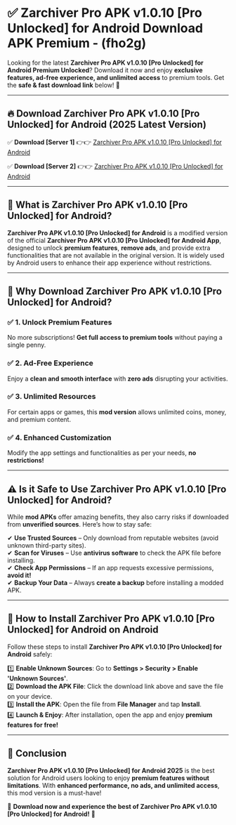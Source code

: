 
# ✅ Zarchiver Pro APK v1.0.10 [Pro Unlocked] for Android Download APK Premium -  (fho2g) 

Looking for the latest **Zarchiver Pro APK v1.0.10 [Pro Unlocked] for Android Premium Unlocked**? Download it now and enjoy **exclusive features, ad-free experience, and unlimited access** to premium tools. Get the **safe & fast download link** below! 🚀

---

## 🔥 Download Zarchiver Pro APK v1.0.10 [Pro Unlocked] for Android (2025 Latest Version)

✅ **Download [Server 1]** 👉👉 [Zarchiver Pro APK v1.0.10 [Pro Unlocked] for Android ](https://apkcomod.com?title=Zarchiver_Pro_APK_v1.0.10_[Pro_Unlocked]_for_Android)  

✅ **Download [Server 2]** 👉👉 [Zarchiver Pro APK v1.0.10 [Pro Unlocked] for Android ](https://apkcomod.com?title=Zarchiver_Pro_APK_v1.0.10_[Pro_Unlocked]_for_Android)  


---

## 📌 What is Zarchiver Pro APK v1.0.10 [Pro Unlocked] for Android?

**Zarchiver Pro APK v1.0.10 [Pro Unlocked] for Android** is a modified version of the official **Zarchiver Pro APK v1.0.10 [Pro Unlocked] for Android App**, designed to unlock **premium features**, **remove ads**, and provide extra functionalities that are not available in the original version. It is widely used by Android users to enhance their app experience without restrictions.

---

## 🌟 Why Download Zarchiver Pro APK v1.0.10 [Pro Unlocked] for Android?

### ✅ 1. Unlock Premium Features
No more subscriptions! **Get full access to premium tools** without paying a single penny.

### ✅ 2. Ad-Free Experience
Enjoy a **clean and smooth interface** with **zero ads** disrupting your activities.

### ✅ 3. Unlimited Resources
For certain apps or games, this **mod version** allows unlimited coins, money, and premium content.

### ✅ 4. Enhanced Customization
Modify the app settings and functionalities as per your needs, **no restrictions!**

---

## ⚠️ Is it Safe to Use Zarchiver Pro APK v1.0.10 [Pro Unlocked] for Android?

While **mod APKs** offer amazing benefits, they also carry risks if downloaded from **unverified sources**. Here’s how to stay safe:

✔ **Use Trusted Sources** – Only download from reputable websites (avoid unknown third-party sites).  
✔ **Scan for Viruses** – Use **antivirus software** to check the APK file before installing.  
✔ **Check App Permissions** – If an app requests excessive permissions, **avoid it!**  
✔ **Backup Your Data** – Always **create a backup** before installing a modded APK.

---

## 📲 How to Install Zarchiver Pro APK v1.0.10 [Pro Unlocked] for Android on Android

Follow these steps to install **Zarchiver Pro APK v1.0.10 [Pro Unlocked] for Android** safely:

1️⃣ **Enable Unknown Sources**: Go to **Settings > Security > Enable 'Unknown Sources'**.  
2️⃣ **Download the APK File**: Click the download link above and save the file on your device.  
3️⃣ **Install the APK**: Open the file from **File Manager** and tap **Install**.  
4️⃣ **Launch & Enjoy**: After installation, open the app and enjoy **premium features for free!**

---

## 🚀 Conclusion

**Zarchiver Pro APK v1.0.10 [Pro Unlocked] for Android 2025** is the best solution for Android users looking to enjoy **premium features without limitations**. With **enhanced performance, no ads, and unlimited access**, this mod version is a must-have!

🔻 **Download now and experience the best of Zarchiver Pro APK v1.0.10 [Pro Unlocked] for Android!** 🔻

